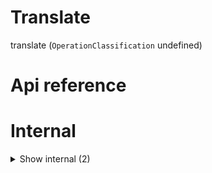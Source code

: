 # Translate

translate (`OperationClassification` undefined)



# Api reference

# Internal

<details><summary>Show internal (2)</summary>
    
  # translate()

Simple function for translations, that inputs a string (coming from your translation object and a variable object `{[key:string]:string}` that can hold other strings to be inserted. Translate tries to match every key to $keyName, and replaces it by its value.

NB: I purposefully dont create a `t` function like many i18n libraries do, because the type safety is useful, as it can, with a proper doc-comment, show which variables need to be inserted.


| Input      |    |    |
| ---------- | -- | -- |
| text | string |  |,| variables (optional) | { [key: string]: string } |  |
| **Output** |    |    |



## 📄 translate (exported const)

Simple function for translations, that inputs a string (coming from your translation object and a variable object `{[key:string]:string}` that can hold other strings to be inserted. Translate tries to match every key to $keyName, and replaces it by its value.

NB: I purposefully dont create a `t` function like many i18n libraries do, because the type safety is useful, as it can, with a proper doc-comment, show which variables need to be inserted.
  </details>


